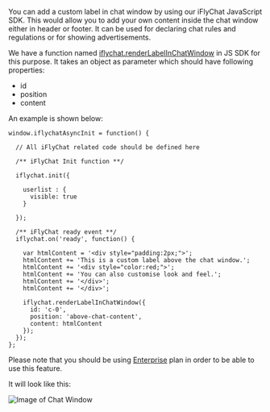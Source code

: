 You can add a custom label in chat window by using our iFlyChat JavaScript SDK. This would allow you to add your own content inside the chat window either in header or footer. It can be used for declaring chat rules and regulations or for showing advertisements.

We have a function named [iflychat.renderLabelInChatWindow](https://iflychat.com/docs/sdk/javascript/reference/iflychat.renderLabelInChatWindow/v1.0) in JS SDK for this purpose. It takes an object as parameter which should have following properties:

* id
* position
* content
 

An example is shown below:
~~~
window.iflychatAsyncInit = function() {
  
  // All iFlyChat related code should be defined here
  
  /** iFlyChat Init function **/

  iflychat.init({
  
    userlist : {
      visible: true
    }

  });

  /** iFlyChat ready event **/
  iflychat.on('ready', function() {

    var htmlContent = '<div style="padding:2px;">';
    htmlContent += 'This is a custom label above the chat window.';
    htmlContent += '<div style="color:red;">';
    htmlContent += 'You can also customise look and feel.';
    htmlContent += '</div>';
    htmlContent += '</div>'; 
    
    iflychat.renderLabelInChatWindow({ 
      id: 'c-0', 
      position: 'above-chat-content', 
      content: htmlContent 
    }); 
  }); 
};
~~~

Please note that you should be using [Enterprise](https://iflychat.com/enterprise-plans) plan in order to be able to use this feature.

It will look like this:

![Image of Chat Window](https://iflychat-website-iflylabs.netdna-ssl.com/sites/default/files/images/kb/how-to-add-custom-label-in-chat-window.png)
